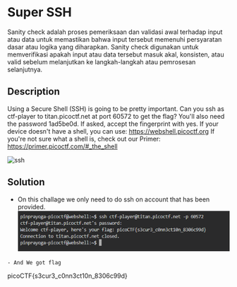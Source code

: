 # **Super SSH**
Sanity check adalah proses pemeriksaan dan validasi awal terhadap input atau data untuk memastikan bahwa input tersebut memenuhi persyaratan dasar atau logika yang diharapkan. Sanity check digunakan untuk memverifikasi apakah input atau data tersebut masuk akal, konsisten, atau valid sebelum melanjutkan ke langkah-langkah atau pemrosesan selanjutnya.
## **Description**
Using a Secure Shell (SSH) is going to be pretty important. 
Can you ssh as ctf-player to titan.picoctf.net at port 60572 to get the flag?
You'll also need the password 1ad5be0d. If asked, accept the fingerprint with yes.
If your device doesn't have a shell, you can use: https://webshell.picoctf.org
If you're not sure what a shell is, check out our Primer: https://primer.picoctf.com/#_the_shell

![ssh](./images/Super\SSH.PNG)
## **Solution**
- On this challage we only need to do ssh on account that has been provided. 
![ssh1](./images/ssh1.PNG)
```
- And We got flag
```
picoCTF{s3cur3_c0nn3ct10n_8306c99d}
```

